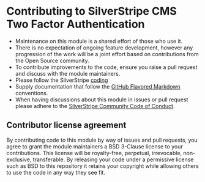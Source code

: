 # Contributing to SilverStripe CMS Two Factor Authentication

- Maintenance on this module is a shared effort of those who use it. 
- There is no expectation of ongoing feature development, however any progression of the work will be a joint effort based on contributions from the Open Source community.
- To contribute improvements to the code, ensure you raise a pull request and discuss with the module maintainers.
- Please follow the SilverStripe [coding](https://docs.silverstripe.org/en/contributing/code/)
- Supply documentation that follow the [GitHub Flavored Markdown](https://help.github.com/articles/markdown-basics/) conventions.
- When having discussions about this module in issues or pull request please adhere to the [SilverStripe Community Code of Conduct](https://docs.silverstripe.org/en/contributing/code_of_conduct/).

## Contributor license agreement
By contributing code to this module by way of issues and pull requests, you agree to grant the module maintainers a BSD 3-Clause license to your contributions. This license will be royalty-free, perpetual, irrevocable, non-exclusive, transferable. By releasing your code under a permissive license such as BSD to this repository it retains your copyright while allowing others to use the code in any way they see fit.